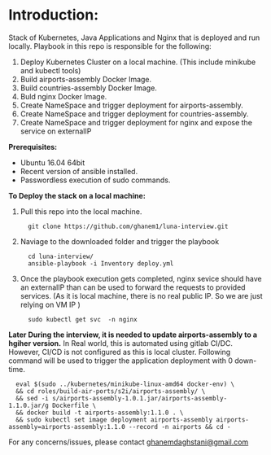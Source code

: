 # Introduction:
Stack of Kubernetes, Java Applications and Nginx that is deployed and run locally. Playbook in this repo is responsible for the following:
  1. Deploy Kubernetes Cluster on a local machine. (This include minikube and kubectl tools)
  2. Build airports-assembly Docker Image.
  3. Build countries-assembly Docker Image.
  4. Buld nginx Docker Image.
  5. Create NameSpace and trigger deployment for airports-assembly.
  6. Create NameSpace and trigger deployment for countries-assembly.
  7. Create NameSpace and trigger deployment for nginx and expose the service on externalIP

**Prerequisites:**
  - Ubuntu 16.04 64bit
  - Recent version of ansible installed.
  - Passwordless execution of sudo commands.
  
**To Deploy the stack on a local machine:**
  1. Pull this repo into the local machine.
     ```
       git clone https://github.com/ghanem1/luna-interview.git
     ```
  2. Naviage to the downloaded folder and trigger the playbook 
     ```
       cd luna-interview/
       ansible-playbook -i Inventory deploy.yml  
     ```
   3. Once the playbook execution gets completed, nginx sevice should have an externalIP than can be used to forward 
      the requests to provided services. (As it is local machine, there is no real public IP. So we are just relying 
      on VM IP )
      ```
        sudo kubectl get svc  -n nginx
      ```

**Later During the interview, it is needed to update airports-assembly to a hgiher version.**
In Real world, this is automated using gitlab CI/DC. However, CI/CD is not configured as this is local cluster.
Following command will be used to trigger the application deployment with 0 down-time.

```
  eval $(sudo ../kubernetes/minikube-linux-amd64 docker-env) \
  && cd roles/build-air-ports/s2i/airports-assembly/ \
  && sed -i s/airports-assembly-1.0.1.jar/airports-assembly-1.1.0.jar/g Dockerfile \
  && docker build -t airports-assembly:1.1.0 . \
  && sudo kubectl set image deployment airports-assembly airports-assembly=airports-assembly:1.1.0 --record -n airports && cd -
```

For any concerns/issues, please contact ghanemdaghstani@gmail.com 
